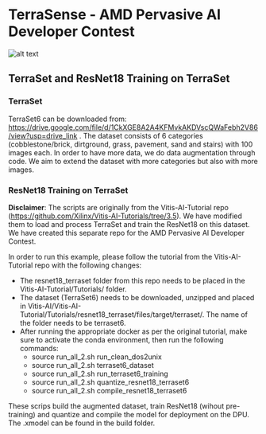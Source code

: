 # TerraSense - AMD Pervasive AI Developer Contest

![alt text](https://github.com/mvgianel/TerraSense-AMD-Contest/blob/main/src/imgs/TerraSenseGraph.png)

## TerraSet and ResNet18 Training on TerraSet

### TerraSet

TerraSet6 can be downloaded from: https://drive.google.com/file/d/1CkXGE8A2A4KFMvkAKDVscQWaFebh2V86/view?usp=drive_link .
The dataset consists of 6 categories (cobblestone/brick, dirtground, grass, pavement, sand and stairs) with 100 images each.
In order to have more data, we do data augmentation through code.
We aim to extend the dataset with more categories but also with more images.

### ResNet18 Training on TerraSet

**Disclaimer**: The scripts are originally from the Vitis-AI-Tutorial repo (https://github.com/Xilinx/Vitis-AI-Tutorials/tree/3.5). We have modified them to load and process TerraSet and train the ResNet18 on this dataset.
We have created this separate repo for the AMD Pervasive AI Developer Contest.

In order to run this example, please follow the tutorial from the Vitis-AI-Tutorial repo with the following changes:
* The resnet18_terraset folder from this repo needs to be placed in the Vitis-AI-Tutorial/Tutorials/ folder.
* The dataset (TerraSet6) needs to be downloaded, unzipped and placed in Vitis-AI/Vitis-AI-Tutorial/Tutorials/resnet18_terraset/files/target/terraset/. The name of the folder needs to be terraset6.
* After running the appropriate docker as per the original tutorial, make sure to activate the conda environment, then run the following commands:
  - source run_all_2.sh run_clean_dos2unix
  - source run_all_2.sh terraset6_dataset
  - source run_all_2.sh run_terraset6_training
  - source run_all_2.sh quantize_resnet18_terraset6
  - source run_all_2.sh compile_resnet18_terraset6

These scrips build the augmented dataset, train ResNet18 (wihout pre-training) and quantize and compile the model for deployment on the DPU. The .xmodel can be found in the build folder.


  
